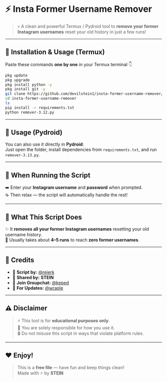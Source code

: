 # ⚡️ Insta Former Username Remover  

> 💀 A clean and powerful Termux / Pydroid tool to **remove your former Instagram usernames**  reset your old history in just a few runs!

---

## 🧰 Installation & Usage (Termux)

Paste these commands **one by one** in your Termux terminal 👇  

```bash
pkg update
pkg upgrade
pkg install python -y
pkg install git -y
git clone https://github.com/devilstein1/insta-former-username-remover/
cd insta-former-username-remover
ls
pip install -r requirements.txt
python remover-3.12.py
```

---

## 📱 Usage (Pydroid)

You can also use it directly in **Pydroid**:  
Just open the folder, install dependencies from `requirements.txt`, and run `remover-3.13.py`.

---

## 🔐 When Running the Script

➡️ Enter your **Instagram username** and **password** when prompted.  
☕ Then relax — the script will automatically handle the rest!

---

## 🧹 What This Script Does

✨ It **removes all your former Instagram usernames**  resetting your old username history.  
🔁 Usually takes about **4–5 runs** to reach **zero former usernames**.

---

## 💎 Credits

- 🧠 **Script by:** [@rejerk](https://t.me/rejerk)  
- 👑 **Shared by:** **STEIN**  
- 💬 **Join Groupchat:** [@keped](https://t.me/keped)  
- 🚀 **For Updates:** [@wraple](https://t.me/wraple)

---

## ⚠️ Disclaimer

> ⚡ This tool is for **educational purposes only**.  
> 🧩 You are solely responsible for how you use it.  
> 🔒 Do not misuse this script in ways that violate platform rules.

---

## ❤️ Enjoy!

> This is a **free file** — have fun and keep things clean!  
> Made with ⚡ by **STEIN**

